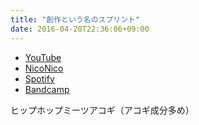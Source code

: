 ```yaml
---
title: "創作という名のスプリント"
date: 2016-04-20T22:36:06+09:00
---
```


- [YouTube](https://www.youtube.com/watch?rYL5g4IpmKc)
- [NicoNico](https://nico.ms/sm28676915)
- [Spotify](https://open.spotify.com/track/6zpHeDmk7egVpy4Ntd9Pwe)
- [Bandcamp](https://mikirihasshap.bandcamp.com/track/--10)

ヒップホップミーツアコギ（アコギ成分多め）